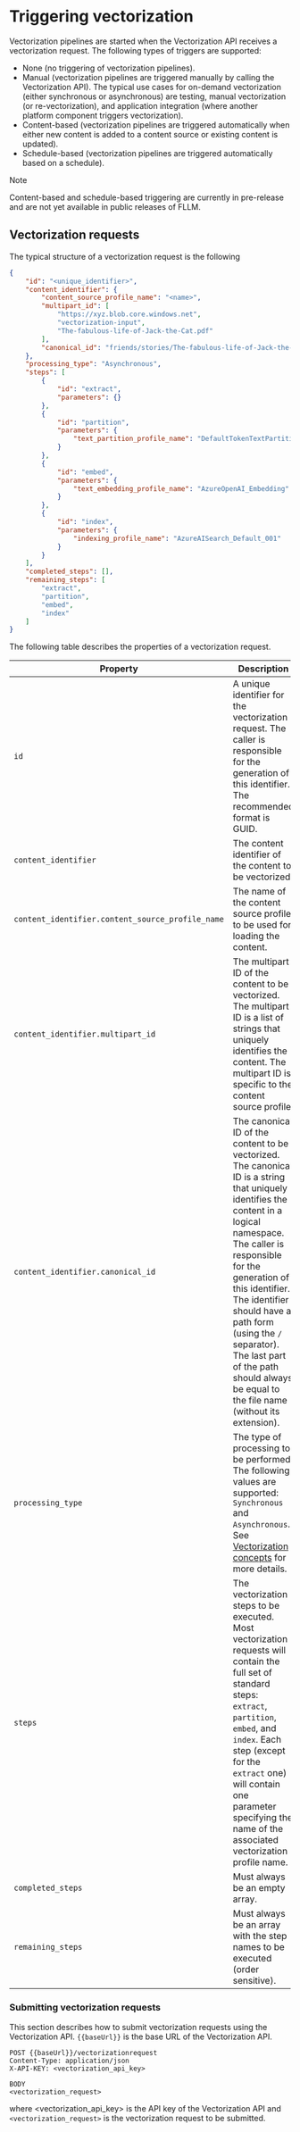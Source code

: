 # Triggering vectorization

Vectorization pipelines are started when the Vectorization API receives a vectorization request. The following types of triggers are supported:

- None (no triggering of vectorization pipelines).
- Manual (vectorization pipelines are triggered manually by calling the Vectorization API). The typical use cases for on-demand vectorization (either synchronous or asynchronous) are testing, manual vectorization (or re-vectorization), and application integration (where another platform component triggers vectorization).
- Content-based (vectorization pipelines are triggered automatically when either new content is added to a content source or existing content is updated).
- Schedule-based (vectorization pipelines are triggered automatically based on a schedule).

> [!NOTE]
> Content-based and schedule-based triggering are currently in pre-release and are not yet available in public releases of FLLM.

## Vectorization requests

The typical structure of a vectorization request is the following

```json
{
    "id": "<unique_identifier>",
    "content_identifier": {
        "content_source_profile_name": "<name>",
        "multipart_id": [
            "https://xyz.blob.core.windows.net",
            "vectorization-input",
            "The-fabulous-life-of-Jack-the-Cat.pdf"
        ],
        "canonical_id": "friends/stories/The-fabulous-life-of-Jack-the-Cat"
    },
    "processing_type": "Asynchronous",
    "steps": [
        {
            "id": "extract",
            "parameters": {}
        },
        {
            "id": "partition",
            "parameters": {
                "text_partition_profile_name": "DefaultTokenTextPartition"
            }
        },
        {
            "id": "embed",
            "parameters": {
                "text_embedding_profile_name": "AzureOpenAI_Embedding"
            }
        },
        {
            "id": "index",
            "parameters": {
                "indexing_profile_name": "AzureAISearch_Default_001"
            }
        }
    ],
    "completed_steps": [],
    "remaining_steps": [
        "extract",
        "partition",
        "embed",
        "index"
    ]
}
```

The following table describes the properties of a vectorization request.

| Property | Description |
| --- | --- |
| `id` | A unique identifier for the vectorization request. The caller is responsible for the generation of this identifier. The recommended format is GUID. |
| `content_identifier` | The content identifier of the content to be vectorized. |
| `content_identifier.content_source_profile_name` | The name of the content source profile to be used for loading the content. |
| `content_identifier.multipart_id` | The multipart ID of the content to be vectorized. The multipart ID is a list of strings that uniquely identifies the content. The multipart ID is specific to the content source profile. |
| `content_identifier.canonical_id` | The canonical ID of the content to be vectorized. The canonical ID is a string that uniquely identifies the content in a logical namespace. The caller is responsible for the generation of this identifier. The identifier should have a path form (using the `/` separator). The last part of the path should always be equal to the file name (without its extension). |
| `processing_type` | The type of processing to be performed. The following values are supported: `Synchronous` and `Asynchronous`. See [Vectorization concepts](./vectorization-concepts.md) for more details. |
| `steps` | The vectorization steps to be executed. Most vectorization requests will contain the full set of standard steps: `extract`, `partition`, `embed`, and `index`. Each step (except for the `extract` one) will contain one parameter specifying the name of the associated vectorization profile name. |
| `completed_steps` | Must always be an empty array. |
| `remaining_steps` | Must always be an array with the step names to be executed (order sensitive). |

### Submitting vectorization requests

This section describes how to submit vectorization requests using the Vectorization API.
`{{baseUrl}}` is the base URL of the Vectorization API.

```
POST {{baseUrl}}/vectorizationrequest
Content-Type: application/json
X-API-KEY: <vectorization_api_key>

BODY
<vectorization_request>
```

where <vectorization_api_key> is the API key of the Vectorization API and `<vectorization_request>` is the vectorization request to be submitted.
